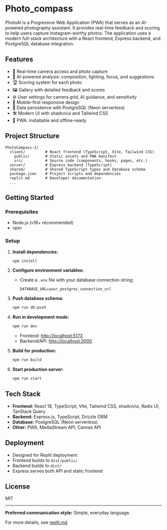 # Photo_compass

PhotoAI is a Progressive Web Application (PWA) that serves as an AI-powered photography assistant. It provides real-time feedback and scoring to help users capture Instagram-worthy photos. The application uses a modern full-stack architecture with a React frontend, Express backend, and PostgreSQL database integration.

## Features

- 📸 Real-time camera access and photo capture
- 🤖 AI-powered analysis: composition, lighting, focus, and suggestions
- 🏆 Scoring system for each photo
- 🖼️ Gallery with detailed feedback and scores
- ⚙️ User settings for camera grid, AI guidance, and sensitivity
- 📱 Mobile-first responsive design
- 💾 Data persistence with PostgreSQL (Neon serverless)
- 🛠️ Modern UI with shadcn/ui and Tailwind CSS
- 🚀 PWA: installable and offline-ready

## Project Structure

```
PhotoCompass-2/
  client/         # React frontend (TypeScript, Vite, Tailwind CSS)
    public/       # Static assets and PWA manifest
    src/          # Source code (components, hooks, pages, etc.)
  server/         # Express backend (TypeScript)
  shared/         # Shared TypeScript types and database schema
  package.json    # Project scripts and dependencies
  replit.md       # Developer documentation
  ...
```

## Getting Started

### Prerequisites

- Node.js (v18+ recommended)
- npm

### Setup

1. **Install dependencies:**
   ```sh
   npm install
   ```

2. **Configure environment variables:**
   - Create a `.env` file with your database connection string:
     ```
     DATABASE_URL=your_postgres_connection_url
     ```

3. **Push database schema:**
   ```sh
   npm run db:push
   ```

4. **Run in development mode:**
   ```sh
   npm run dev
   ```
   - Frontend: [http://localhost:5173](http://localhost:5173)
   - Backend/API: [http://localhost:3000](http://localhost:3000)

5. **Build for production:**
   ```sh
   npm run build
   ```

6. **Start production server:**
   ```sh
   npm run start
   ```

## Tech Stack

- **Frontend:** React 18, TypeScript, Vite, Tailwind CSS, shadcn/ui, Radix UI, TanStack Query
- **Backend:** Express.js, TypeScript, Drizzle ORM
- **Database:** PostgreSQL (Neon serverless)
- **Other:** PWA, MediaStream API, Canvas API

## Deployment

- Designed for Replit deployment
- Frontend builds to `dist/public/`
- Backend builds to `dist/`
- Express serves both API and static frontend

## License

MIT

---

**Preferred communication style:** Simple, everyday language.

For more details, see [replit.md](replit.md)
